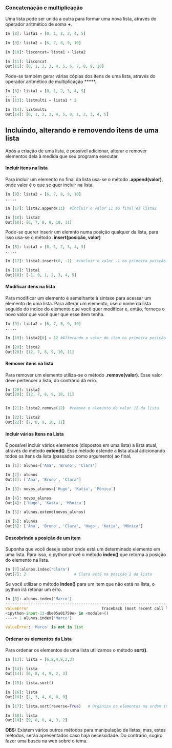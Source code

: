 ### Concatenação e multiplicação

Uma lista pode ser unida a outra para formar uma nova lista, através do operador aritmético de soma **+**.

``` python
In [8]: lista1 = [0, 1, 2, 3, 4, 5]

In [9]: lista2 = [6, 7, 8, 9, 10]

In [10]: lisconcat= lista1 + lista2

In [11]: lisconcat
Out[11]: [0, 1, 2, 3, 4, 5, 6, 7, 8, 9, 10]
```

Pode-se também gerar várias cópias dos itens de uma lista, através do operador aritmético de multiplicação *****.  

``` python
In [8]: lista1 = [0, 1, 2, 3, 4, 5]
.....
In [13]: listmulti = lista1 * 2

In [14]: listmulti
Out[14]: [0, 1, 2, 3, 4, 5, 0, 1, 2, 3, 4, 5]
```

## Incluindo, alterando e removendo itens de uma lista

Após a criação de uma lista, é possível adicionar, alterar e remover elementos dela à medida que seu programa executar. 

#### Incluir itens na lista

Para incluir um elemento no final da lista usa-se o método **.append(valor)**, onde valor é o que se quer incluir na lista.
```python
In [9]: lista2 = [6, 7, 8, 9, 10]
.....

In [17]: lista2.append(11)  #incluir o valor 11 ao final da lista2

In [18]: lista2
Out[18]: [6, 7, 8, 9, 10, 11]
```
Pode-se querer inserir um elemnto numa posição qualquer da lista, para isso usa-se o método **.insert(posição, valor)**
```python
In [8]: lista1 = [0, 1, 2, 3, 4, 5]
.....

In [17]: lista1.insert(0, -1)  #incluir o valor -1 na primeira posição da lista1

In [18]: lista1
Out[18]: [-1, 0, 1, 2, 3, 4, 5]
```


#### Modificar itens na lista

Para modificar um elemento é semelhante à sintaxe para acessar um elemento de uma lista. Para alterar um elemento, use o nome da lista seguido do índice do elemento que você quer modificar e, então, forneça o novo valor que você quer que esse item tenha.
```python
In [9]: lista2 = [6, 7, 8, 9, 10]
.....

In [19]: lista2[0] = 12 #Alterando o valor do item na primeira posição de 6 para 12

In [20]: lista2
Out[20]: [12, 7, 8, 9, 10, 11]
```
#### Remover itens na lista

Para remover um elemento utiliza-se o método **.remove(valor)**. Esse valor deve pertencer a lista, do contrário dá erro.
```python
In [20]: lista2
Out[20]: [12, 7, 8, 9, 10, 11]


In [21]: lista2.remove(12)  #remove o elemento de valor 12 da lista

In [22]: lista2
Out[22]: [7, 8, 9, 10, 11]
```
#### Incluir vários Itens na Lista

É possível incluir vários elementos (dispostos em uma lista) a lista atual, através do método **extend()**. Esse método estende a lista atual adicionando todos os itens da lista (passados como argumento) ao final. 
``` python
In [1]: alunos=['Ana', 'Bruno', 'Clara']

In [2]: alunos
Out[2]: ['Ana', 'Bruno', 'Clara']

In [3]: novos_alunos=['Hugo', 'Katia', 'Mônica']

In [4]: novos_alunos
Out[4]: ['Hugo', 'Katia', 'Mônica']

In [5]: alunos.extend(novos_alunos)

In [6]: alunos
Out[6]: ['Ana', 'Bruno', 'Clara', 'Hugo', 'Katia', 'Mônica']
```
#### Descobrindo a posição de um item

Suponha que você deseje saber onde está um determinado elemento em uma lista. Para isso, o python provê o método **index()** que retorna a posição do elemento na lista.
``` python
In [7]:alunos.index('Clara')
Out[7]: 2                     # Clara está na posição 2 da lista
```
Se você utilizar o método **index()** para um item que não está na lista, o python irá retonar um erro.
``` python
In [8]: alunos.index('Marco')
---------------------------------------------------------------------------
ValueError                                Traceback (most recent call last)
<ipython-input-12-dbe05a01759e> in <module>()
----> 1 alunos.index('Marco')

ValueError: 'Marco' is not in list
```
#### Ordenar os elementos da Lista

Para ordenar os elementos de uma lista utilizamos o método **sort()**.
``` python
In [13]: lista = [6,8,4,9,2,3]

In [14]: lista
Out[14]: [6, 8, 4, 9, 2, 3]

In [15]: lista.sort()

In [16]: lista
Out[16]: [2, 3, 4, 6, 8, 9]

In [17]: lista.sort(reverse=True)   # Organiza os elementos na ordem inversa

In [18]: lista
Out[18]: [9, 8, 6, 4, 3, 2]

```
**OBS:** Existem vários outros métodos para manipulação de listas, mas, estes métodos, serão apresentados caso haja necessidade. Do contrário, sugiro fazer uma busca na web sobre o tema.

